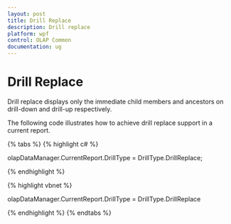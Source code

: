 ```yaml
---
layout: post
title: Drill Replace
description: Drill replace
platform: wpf
control: OLAP Common
documentation: ug
---
```


# Drill Replace

Drill replace displays only the immediate child members and ancestors on drill-down and drill-up respectively.

The following code illustrates how to achieve drill replace support in a current report.

{% tabs %}
{% highlight c# %}

olapDataManager.CurrentReport.DrillType = DrillType.DrillReplace;


{% endhighlight %}


{% highlight vbnet %}

olapDataManager.CurrentReport.DrillType = DrillType.DrillReplace

{% endhighlight %}
{% endtabs %}


